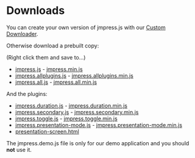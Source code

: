 # Downloads

You can create your own version of jmpress.js with our [Custom Downloader](http://jmpressjs.github.com/customize).

Otherwise download a prebuilt copy:

(Right click them and save to...)

* [jmpress.js](http://jmpressjs.github.com/jmpress.js/dist/jmpress.js) - [jmpress.min.js](http://jmpressjs.github.com/jmpress.js/dist/jmpress.min.js)
* [jmpress.allplugins.js](http://jmpressjs.github.com/jmpress.js/dist/jmpress.allplugins.js) - [jmpress.allplugins.min.js](http://jmpressjs.github.com/jmpress.js/dist/jmpress.allplugins.min.js)
* [jmpress.all.js](http://jmpressjs.github.com/jmpress.js/dist/jmpress.all.js) - [jmpress.all.min.js](http://jmpressjs.github.com/jmpress.js/dist/jmpress.all.min.js)

And the plugins:

* [jmpress.duration.js](http://jmpressjs.github.com/jmpress.js/dist/plugins/jmpress.duration.js) - [jmpress.duration.min.js](http://jmpressjs.github.com/jmpress.js/dist/plugins/jmpress.duration.min.js)
* [jmpress.secondary.js](http://jmpressjs.github.com/jmpress.js/dist/plugins/jmpress.secondary.js) - [jmpress.secondary.min.js](http://jmpressjs.github.com/jmpress.js/dist/plugins/jmpress.secondary.min.js)
* [jmpress.toggle.js](http://jmpressjs.github.com/jmpress.js/dist/plugins/jmpress.toggle.js) - [jmpress.toggle.min.js](http://jmpressjs.github.com/jmpress.js/dist/plugins/jmpress.toggle.min.js)
* [jmpress.presentation-mode.js](http://jmpressjs.github.com/jmpress.js/dist/plugins/jmpress.presentation-mode.js) - [jmpress.presentation-mode.min.js](http://jmpressjs.github.com/jmpress.js/dist/plugins/jmpress.presentation-mode.min.js)
 * [presentation-screen.html](http://jmpressjs.github.com/jmpress.js/presentation-screen.html)

The jmpress.demo.js file is only for our demo application and you should **not** use it.
